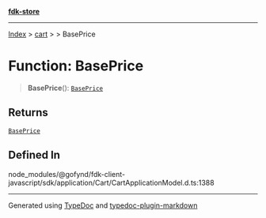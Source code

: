 [**fdk-store**](../../../README.md)
***

[Index](../../../API.md) > [cart](../../README.md) > [<internal>](../README.md) > BasePrice

# Function: BasePrice

> **BasePrice**(): [`BasePrice`](../type-aliases/type-alias.BasePrice.md)

## Returns

[`BasePrice`](../type-aliases/type-alias.BasePrice.md)

## Defined In

node\_modules/@gofynd/fdk-client-javascript/sdk/application/Cart/CartApplicationModel.d.ts:1388

***
Generated using [TypeDoc](https://typedoc.org/) and [typedoc-plugin-markdown](https://www.npmjs.com/package/typedoc-plugin-markdown)
